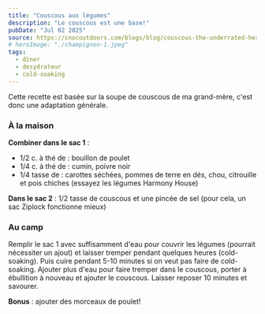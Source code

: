 ```yaml
---
title: "Couscous aux légumes"
description: "Le couscous est une base!"
pubDate: "Jul 02 2025"
source: https://cnocoutdoors.com/blogs/blog/couscous-the-underrated-hero-of-ultralight-backpacking-meals
# heroImage: "./champignon-1.jpeg"
tags:
  - diner
  - desydrateur
  - cold-soaking
---
```


Cette recette est basée sur la soupe de couscous de ma grand-mère, c'est donc une adaptation générale.

### À la maison

**Combiner dans le sac 1** :

- 1/2 c. à thé de : bouillon de poulet
- 1/4 c. à thé de : cumin, poivre noir
- 1/4 tasse de : carottes séchées, pommes de terre en dés, chou, citrouille et pois chiches (essayez les légumes Harmony House)

**Dans le sac 2** : 1/2 tasse de couscous et une pincée de sel (pour cela, un sac Ziplock fonctionne mieux)

### Au camp

Remplir le sac 1 avec suffisamment d'eau pour couvrir les légumes (pourrait nécessiter un ajout) et laisser tremper pendant quelques heures (cold-soaking). Puis cuire pendant 5-10 minutes si on veut pas faire de cold-soaking. Ajouter plus d'eau pour faire tremper dans le couscous, porter à ébullition à nouveau et ajouter le couscous. Laisser reposer 10 minutes et savourer.

**Bonus** : ajouter des morceaux de poulet!
